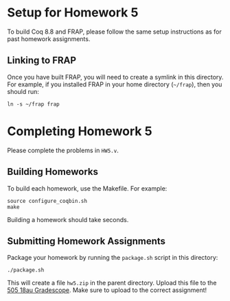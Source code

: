 # Setup for Homework 5

To build Coq 8.8 and FRAP, please follow the same setup instructions as for
past homework assignments.


## Linking to FRAP

Once you have built FRAP, you will need to create a symlink in this directory.
For example, if you installed FRAP in your home directory (`~/frap`), then
you should run:

```
ln -s ~/frap frap
```


# Completing Homework 5

Please complete the problems in `HW5.v`.


## Building Homeworks

To build each homework, use the Makefile. For example:

```
source configure_coqbin.sh
make
```

Building a homework should take seconds.


## Submitting Homework Assignments

Package your homework by running the `package.sh` script in this directory:

```
./package.sh
```

This will create a file `hw5.zip` in the parent directory.  Upload this file
to the [505 18au Gradescope](https://www.gradescope.com/courses/26971).  Make
sure to upload to the correct assignment!

